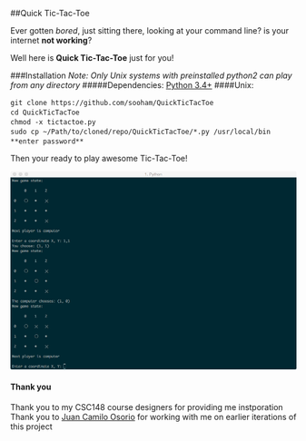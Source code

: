 ##Quick Tic-Tac-Toe

Ever gotten _bored_, just sitting there, looking at your command line?
is your internet **not working**?

Well here is **Quick Tic-Tac-Toe** just for you!

###Installation
_Note: Only Unix systems with preinstalled python2 can play from any directory_
#####Dependencies:
[Python 3.4+](https://www.python.org/downloads/)
####Unix:
``` html
git clone https://github.com/sooham/QuickTicTacToe
cd QuickTicTacToe
chmod -x tictactoe.py
sudo cp ~/Path/to/cloned/repo/QuickTicTacToe/*.py /usr/local/bin
**enter password**
```

Then your ready to play awesome Tic-Tac-Toe!

![Image of game](https://raw.githubusercontent.com/sooham/QuickTicTacToe/master/img/img1.tiff)

#### Thank you
Thank you to my CSC148 course designers for providing me instporation
Thank you to [Juan Camilo Osorio](https://github.com/jcoc611) for working with me on earlier iterations of this project

